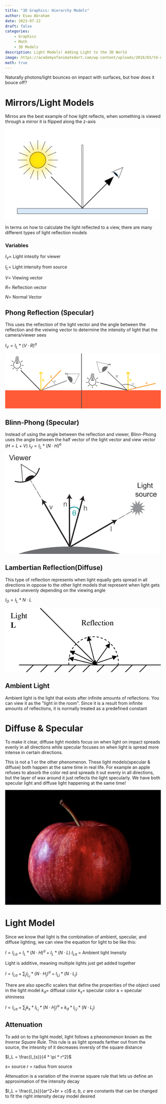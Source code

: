 ```yaml
---
title: "3D Graphics: Hierarchy Models"
author: Esau Abraham
date: 2023-07-22
draft: false
categories: 
    - Graphics
    - Math
    - 3D Models
description: Light Models! Adding Light to the 3D World
image: https://academyofanimatedart.com/wp-content/uploads/2019/03/td-u-CG-lighting-shadows-light-shading-featured.jpg
math: true
---
```


Naturally photons/light bounces on impact with surfaces, but how does it bouce off?

# Mirrors/Light Models
Mirros are the best example of how light reflects, when something is viewed through a mirror it is flipped along the z-axis

![Light](light.png)

In terms on how to calculate the light reflected to a view, there are many different types of light reflection models

### Variables
$I_V =$ Light intesity for viewer

$I_L =$ Light intensity from source

$V =$ Viewing vector

$R =$ Reflection vector

$N =$ Normal Vector

## Phong Reflection (Specular)

This uses the reflection of the light vector and the angle between the reflection and the veiwing vector to determine the intensity of light that the camera/viewer sees

$I_V = I_L * (V \cdot R)^a$

![phong](phong.png)

## Blinn-Phong (Specular)
Instead of using the angle between the reflection and viewer, Blinn-Phong uses the angle between the half vector of the light vector and view vector ($H = L + V$)
$I_V = I_L * (N \cdot H)^a$
![bphong](blinn-phong.png)

## Lambertian Reflection(Diffuse)
This type of reflection represents when light equally gets spread in all directions in oppose to the other light models that represent when light gets spread unevenly depending on the viewing angle

$I_O = I_L * N \cdot L$

![diffuse](diffuse.png)

## Ambient Light
Ambient light is the light that exists after infinite amounts of reflections. You can view it as the "light in the room". Since it is a result from infinite amounts of reflections, it is normally treated as a predefined constant

# Diffuse & Specular
To make it clear, diffuse light models focus on when light on impact spreads evenly in all directions while specular focuses on when light is spread more intense in certain directions. 

This is not a 1 or the other phenomenon. These light models(specular & diffuse) both happen at the same time in real life. For example an apple refuses to absorb the color red and spreads it out evenly in all directions, but the layer of wax around it just reflects the light specularly. We have both specular light and diffuse light happening at the same time!

![apple](apple.png)

# Light Model
Since we know that light is the combination of ambient, specular, and diffuse lighting, we can view the equation for light to be like this:

$I = I_{La} + I_L * (N \cdot H)^a + I_L * (N \cdot L)$
$I_{La}$ = Ambient light Inensity

Light is additive, meaning multiple lights just get added together

$I = I_{La} + \sum_{j} I_{L_{j}} * (N \cdot H_{j})^a + {I_L{_j}} * (N \cdot L_{j})$ 

There are also specific scalers that define the properities of the object used in the light model
$k_d=$ diffusal color
$k_s=$ specular color
a = specular shininess

$I = I_{La} + \sum_{j} k_s * I_{L_{j}} * (N \cdot H_{j})^a + k_d *{I_L{_j}} * (N \cdot L_{j})$ 

## Attenuation
To add on to the light model, light follows a pheonomenon known as the *Inverse Square Rule*. This rule is as light spreads farther out from the source, the intesnity of it decreases inversly of the square distance

$I_L = \frac{I_{s}}{4 * \pi * r^2}$

$s=$ source
$r$ = radius from source

Attenuation is a variation of the inverse square rule that lets us define an approximation of the intensity decay

$I_L = \frac{I_{s}}{ar^2+br + c}$
$a$, $b$, $c$ are constants that can be changed to fit the right intensity decay model desired 
